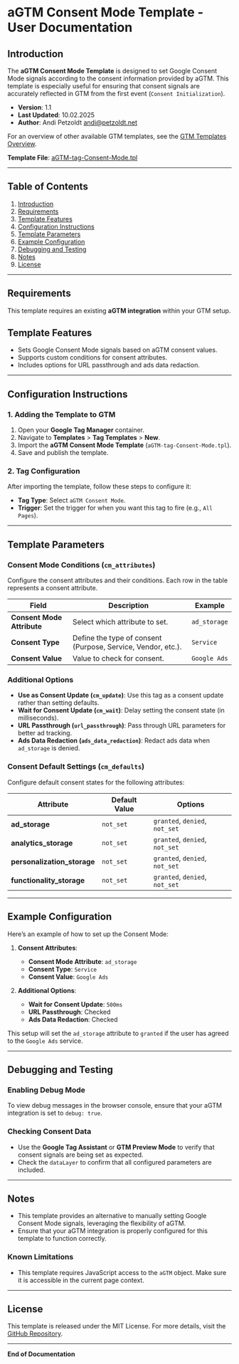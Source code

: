 # aGTM Consent Mode Template - User Documentation

## Introduction

The **aGTM Consent Mode Template** is designed to set Google Consent Mode signals according to the consent information provided by aGTM. This template is especially useful for ensuring that consent signals are accurately reflected in GTM from the first event (`Consent Initialization`).

- **Version**: 1.1
- **Last Updated**: 10.02.2025
- **Author**: Andi Petzoldt <andi@petzoldt.net>

For an overview of other available GTM templates, see the [GTM Templates Overview](../../README-gtm-templates.md).

**Template File**: [aGTM-tag-Consent-Mode.tpl](./tags/aGTM-tag-Consent-Mode.tpl)

---

## Table of Contents

1. [Introduction](#introduction)
2. [Requirements](#requirements)
3. [Template Features](#template-features)
4. [Configuration Instructions](#configuration-instructions)
5. [Template Parameters](#template-parameters)
6. [Example Configuration](#example-configuration)
7. [Debugging and Testing](#debugging-and-testing)
8. [Notes](#notes)
9. [License](#license)

---

## Requirements

This template requires an existing **aGTM integration** within your GTM setup.

## Template Features

- Sets Google Consent Mode signals based on aGTM consent values.
- Supports custom conditions for consent attributes.
- Includes options for URL passthrough and ads data redaction.

---

## Configuration Instructions

### 1. Adding the Template to GTM

1. Open your **Google Tag Manager** container.
2. Navigate to **Templates** > **Tag Templates** > **New**.
3. Import the **aGTM Consent Mode Template** (`aGTM-tag-Consent-Mode.tpl`).
4. Save and publish the template.

### 2. Tag Configuration

After importing the template, follow these steps to configure it:

- **Tag Type**: Select `aGTM Consent Mode`.
- **Trigger**: Set the trigger for when you want this tag to fire (e.g., `All Pages`).

---

## Template Parameters

### Consent Mode Conditions (`cm_attributes`)

Configure the consent attributes and their conditions. Each row in the table represents a consent attribute.

| Field              | Description                                    | Example            |
|--------------------|------------------------------------------------|--------------------|
| **Consent Mode Attribute** | Select which attribute to set.               | `ad_storage`       |
| **Consent Type**   | Define the type of consent (Purpose, Service, Vendor, etc.). | `Service`          |
| **Consent Value**  | Value to check for consent.                    | `Google Ads`       |

### Additional Options

- **Use as Consent Update (`cm_update`)**: Use this tag as a consent update rather than setting defaults.
- **Wait for Consent Update (`cm_wait`)**: Delay setting the consent state (in milliseconds).
- **URL Passthrough (`url_passthrough`)**: Pass through URL parameters for better ad tracking.
- **Ads Data Redaction (`ads_data_redaction`)**: Redact ads data when `ad_storage` is denied.

### Consent Default Settings (`cm_defaults`)

Configure default consent states for the following attributes:

| Attribute                | Default Value | Options               |
|--------------------------|---------------|-----------------------|
| **ad_storage**           | `not_set`     | `granted`, `denied`, `not_set` |
| **analytics_storage**    | `not_set`     | `granted`, `denied`, `not_set` |
| **personalization_storage** | `not_set` | `granted`, `denied`, `not_set` |
| **functionality_storage** | `not_set`   | `granted`, `denied`, `not_set` |

---

## Example Configuration

Here’s an example of how to set up the Consent Mode:

1. **Consent Attributes**:
   - **Consent Mode Attribute**: `ad_storage`
   - **Consent Type**: `Service`
   - **Consent Value**: `Google Ads`

2. **Additional Options**:
   - **Wait for Consent Update**: `500ms`
   - **URL Passthrough**: Checked
   - **Ads Data Redaction**: Checked

This setup will set the `ad_storage` attribute to `granted` if the user has agreed to the `Google Ads` service.

---

## Debugging and Testing

### Enabling Debug Mode
To view debug messages in the browser console, ensure that your aGTM integration is set to `debug: true`.

### Checking Consent Data
- Use the **Google Tag Assistant** or **GTM Preview Mode** to verify that consent signals are being set as expected.
- Check the `dataLayer` to confirm that all configured parameters are included.

---

## Notes

- This template provides an alternative to manually setting Google Consent Mode signals, leveraging the flexibility of aGTM.
- Ensure that your aGTM integration is properly configured for this template to function correctly.

### Known Limitations
- This template requires JavaScript access to the `aGTM` object. Make sure it is accessible in the current page context.

---

## License

This template is released under the MIT License. For more details, visit the [GitHub Repository](https://github.com/Andiministrator/aGTM/).

---

**End of Documentation**
